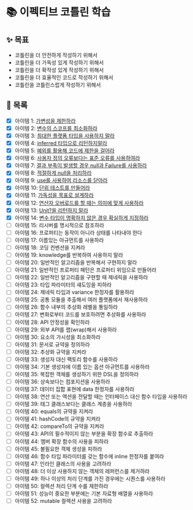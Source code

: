 # 📚 이펙티브 코틀린 학습

## ✨ 목표
- 코틀린을 더 안전하게 작성하기 위해서
- 코틀린을 더 가독성 있게 작성하기 위해서
- 코틀린을 더 확작성 있게 작성하기 위해서
- 코틀린을 더 효율적인 코드로 작성하기 위해서
- 코틀린을 코틀린스럽게 작성하기 위해서

## 🚀 목록
- [x] 아이템 1: [가변성을 제한하라](./ch01/item01/가변성을_제한하라.md) 
- [x] 아이템 2: [변수의 스코프를 최소화하라](./ch01/item02/변수의_스코프를_최소화하라.md) 
- [x] 아이템 3: [최대한 플랫폼 타입을 사용하지 말라](./ch01/item03/최대한_플랫폼_타입을_사용하지_말라.md)
- [x] 아이템 4: [inferred 타입으로 리턴하지말라](./ch01/item04/inferred_타입으로_리턴하지말라.md)
- [x] 아이템 5: [예외를 활용해 코드에 제한을 걸어라](./ch01/item05/예외를_활용해_코드에_제한을_걸어라.md)
- [x] 아이템 6: [사용자 정의 오류보다는 표준 오류를 사용하여라](./ch01/item06/사용자_정의_오류보다는_표준_오류를_사용하라.md)
- [x] 아이템 7: [결과 부족이 발생할 경우 null과 Failure를 사용하라](./ch01/item07/결과_부족이_발생할_경우_null과_Failure를_사용하라.md)
- [x] 아이템 8: [적절하게 null을 처리하라](./ch01/item08/적절하게_null을_처리하라.md)
- [x] 아이템 9: [use를 사용하여 리소스를 닫아라](./ch01/item09/use를_사용하여_리소스를_닫아라.md)
- [x] 아이템 10: [단위 테스트를 만들어라](./ch01/item10/단위_테스트를_만들어라.md)
- [x] 아이템 11: [가독성을 목표로 설계하라](./ch02/item11/가독성을_목표로_설계하라.md)
- [x] 아이템 12: [연산자 오버로드를 할 때는 의미에 맞게 사용하라](./ch02/item12/연산자_오버로드를_할_때는_의미에_맞게_사용하라.md)
- [x] 아이템 13: [Unit?을 리턴하지 말라](./ch02/item13/Unit?을_리턴하지_말라.md)
- [x] 아이템 14: [변수 타입이 명확하지 않은 경우 확실하게 지정하라](./ch02/item14/변수_타입이_명확하지_않은_경우_확실하게_지정하.md)
- [ ] 아이템 15: 리시버를 명시적으로 참조하라
- [ ] 아이템 16: 프로퍼티는 동작이 아니라 상태를 나타내야 한다
- [ ] 아이템 17: 이름있는 아규먼트를 사용하라
- [ ] 아이템 18: 코딩 컨벤션을 지켜라
- [ ] 아이템 19: knowledge를 반복하여 사용하지 말라
- [ ] 아이템 20: 일반적인 알고리즘을 반복해서 구현하지 말라
- [ ] 아이템 21: 일반적인 프로퍼티 패턴은 프로퍼티 위임으로 만들어라
- [ ] 아이템 22: 일반적인 알고리즘을 구현할 때 제네릭을 사용하라
- [ ] 아이템 23: 타입 파라미터의 섀도잉을 피하라
- [ ] 아이템 24: 제네릭 타입과 variance 한정자를 활용하라
- [ ] 아이템 25: 공통 모듈을 추출해서 여러 플랫폼에서 재사용하라
- [ ] 아이템 26: 함수 내부의 추상화 레벨을 통일하라
- [ ] 아이템 27: 변화로부터 코드를 보호하려면 추상화를 사용하라
- [ ] 아이템 28: API 안정성을 확인하라
- [ ] 아이템 29: 외부 API를 랩(wrap)해서 사용하라
- [ ] 아이템 30: 요소의 가시성을 최소화하라
- [ ] 아이템 31: 문서로 규약을 정의하라
- [ ] 아이템 32: 추상화 규약을 지켜라
- [ ] 아이템 33: 생성자 대신 팩토리 함수를 사용하라
- [ ] 아이템 34: 기본 생성자에 이름 있는 옵션 아규먼트를 사용하라
- [ ] 아이템 35: 복잡한 객체를 생성하기 위한 DSL을 정의하라
- [ ] 아이템 36: 상속보다는 컴포지션을 사용하라
- [ ] 아이템 37: 데이터 집합 표현에 data 한정자를 사용하라
- [ ] 아이템 38: 연산 또는 액션을 전달할 때는 인터페이스 대신 함수 타입을 사용하라 
- [ ] 아이템 39: 태그 클래스보다는 클래스 계층을 사용하라
- [ ] 아이템 40: equals의 규약을 지켜라
- [ ] 아이템 41: hashCode의 규약을 지켜라
- [ ] 아이템 42: compareTo의 규약을 지켜라
- [ ] 아이템 43: API의 필수적이지 않는 부분을 확장 함수로 추출하라
- [ ] 아이템 44: 멤버 확장 함수의 사용을 피하라
- [ ] 아이템 45: 불필요한 객체 생성을 피하라
- [ ] 아이템 46: 함수 타입 파라미터를 갖는 함수에 inline 한정자를 붙여라
- [ ] 아이템 47: 인라인 클래스의 사용을 고려하라
- [ ] 아이템 48: 더 이상 사용하지 않는 객체의 레퍼런스를 제거하라
- [ ] 아이템 49: 하나 이상의 처리 단계를 가진 경우에는 시퀀스를 사용하라
- [ ] 아이템 50: 컬렉션 처리 단계 수를 제한하라
- [ ] 아이템 51: 성능이 중요한 부분에는 기본 자료형 배열을 사용하라
- [ ] 아이템 52: mutable 컬렉션 사용을 고려하라